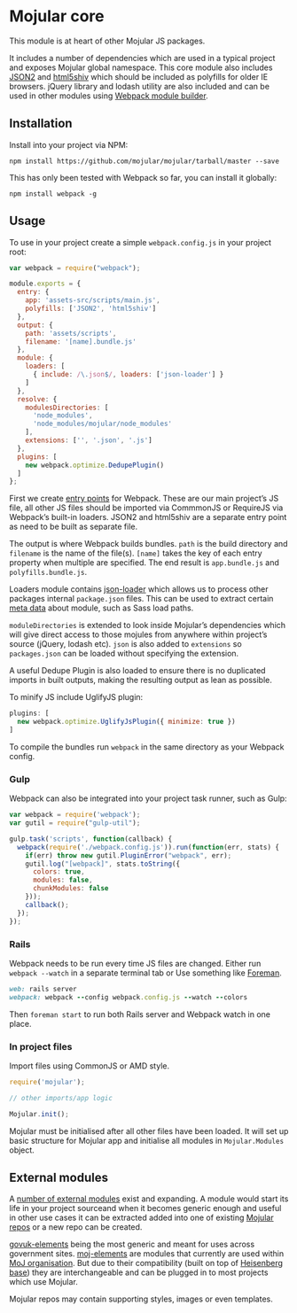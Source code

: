 # Mojular core

This module is at heart of other Mojular JS packages.

It includes a number of dependencies which are used in a typical project and exposes Mojular global namespace. This core module also includes [JSON2](https://www.npmjs.com/package/JSON2) and [html5shiv](https://www.npmjs.com/package/html5shiv) which should be included as polyfills for older IE browsers. jQuery library and lodash utility are also included and can be used in other modules using [Webpack module builder](https://webpack.github.io/).

## Installation

Install into your project via NPM:

```
npm install https://github.com/mojular/mojular/tarball/master --save
```

This has only been tested with Webpack so far, you can install it globally:

```
npm install webpack -g
```

## Usage

To use in your project create a simple `webpack.config.js` in your project root:

```js
var webpack = require("webpack");

module.exports = {
  entry: {
    app: 'assets-src/scripts/main.js',
    polyfills: ['JSON2', 'html5shiv']
  },
  output: {
    path: 'assets/scripts',
    filename: '[name].bundle.js'
  },
  module: {
    loaders: [
      { include: /\.json$/, loaders: ['json-loader'] }
    ]
  },
  resolve: {
    modulesDirectories: [
      'node_modules',
      'node_modules/mojular/node_modules'
    ],
    extensions: ['', '.json', '.js']
  },
  plugins: [
    new webpack.optimize.DedupePlugin()
  ]
};
```

First we create [entry points](https://webpack.github.io/docs/multiple-entry-points.html) for Webpack. These are our main project’s JS file, all other JS files should be imported via CommmonJS or RequireJS via Webpack’s built-in loaders. JSON2 and html5shiv are a separate entry point as need to be built as separate file.

The output is where Webpack builds bundles. `path` is the build directory and `filename` is the name of the file(s). `[name]` takes the key of each entry property when multiple are specified. The end result is `app.bundle.js` and `polyfills.bundle.js`.

Loaders module contains [json-loader](https://github.com/webpack/json-loader) which allows us to process other packages internal `package.json` files. This can be used to extract certain [meta data](https://github.com/mojular/govuk-elements/blob/master/package.json) about module, such as Sass load paths.

`moduleDirectories` is extended to look inside Mojular’s dependencies which will give direct access to those mojules from anywhere within project’s source (jQuery, lodash etc). `json` is also added to `extensions` so `packages.json` can be loaded without specifying the extension.

A useful Dedupe Plugin is also loaded to ensure there is no duplicated imports in built outputs, making the resulting output as lean as possible.

To minify JS include UglifyJS plugin:

```js
plugins: [
  new webpack.optimize.UglifyJsPlugin({ minimize: true })
]
```

To compile the bundles run `webpack` in the same directory as your Webpack config.

### Gulp

Webpack can also be integrated into your project task runner, such as Gulp:

```js
var webpack = require('webpack');
var gutil = require("gulp-util");

gulp.task('scripts', function(callback) {
  webpack(require('./webpack.config.js')).run(function(err, stats) {
    if(err) throw new gutil.PluginError("webpack", err);
    gutil.log("[webpack]", stats.toString({
      colors: true,
      modules: false,
      chunkModules: false
    }));
    callback();
  });
});
```

### Rails

Webpack needs to be run every time JS files are changed. Either run `webpack --watch` in a separate terminal tab or Use something like [Foreman](https://github.com/ddollar/foreman).

```ruby
web: rails server
webpack: webpack --config webpack.config.js --watch --colors
```

Then `foreman start` to run both Rails server and Webpack watch in one place.

### In project files

Import files using CommonJS or AMD style.

```js
require('mojular');

// other imports/app logic

Mojular.init();
```

Mojular must be initialised after all other files have been loaded. It will set up basic structure for Mojular app and initialise all modules in `Mojular.Modules` object.

## External modules

A [number of external modules](https://github.com/mojular/moj-elements/tree/master/assets/scripts/modules) exist and expanding. A module would start its life in your project sourceand when it becomes generic enough and useful in other use cases it can be extracted added into one of existing [Mojular repos](https://github.com/mojular) or a new repo can be created.

[govuk-elements](https://github.com/mojular/govuk-elements) being the most generic and meant for uses across government sites. [moj-elements](https://github.com/mojular/moj-elements/tree/dev/assets/scripts/modules) are modules that currently are used within [MoJ organisation](https://github.com/ministryofjustice). But due to their compatibility (built on top of [Heisenberg base](https://github.com/heisenbergjs)) they are interchangeable and can be plugged in to most projects which use Mojular.

Mojular repos may contain supporting styles, images or even templates.
